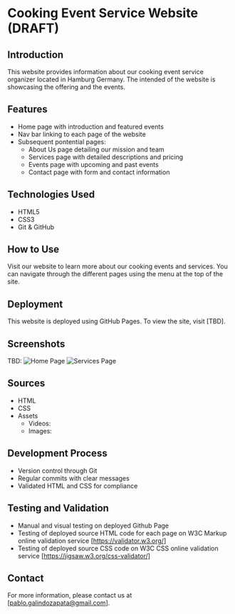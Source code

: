 # Cooking Event Service Website (DRAFT)

## Introduction
This website provides information about our cooking event service organizer located in Hamburg Germany. The intended of the website is showcasing the offering and the events.

## Features
- Home page with introduction and featured events
- Nav bar linking to each page of the website 
- Subsequent pontential pages:
  - About Us page detailing our mission and team
  - Services page with detailed descriptions and pricing
  - Events page with upcoming and past events
  - Contact page with form and contact information

## Technologies Used
- HTML5
- CSS3
- Git & GitHub

## How to Use
Visit our website to learn more about our cooking events and services. You can navigate through the different pages using the menu at the top of the site.

## Deployment
This website is deployed using GitHub Pages. To view the site, visit [TBD].

## Screenshots
TBD:
![Home Page](screenshot-home.png)
![Services Page](screenshot-services.png)

## Sources
- HTML
- CSS
- Assets 
  - Videos:
  - Images:


## Development Process
- Version control through Git
- Regular commits with clear messages
- Validated HTML and CSS for compliance

## Testing and Validation
- Manual and visual testing on deployed Github Page
- Testing of deployed source HTML code for each page on W3C Markup online validation service [https://validator.w3.org/]
- Testing of deployed source CSS code on W3C CSS online validation service [https://jigsaw.w3.org/css-validator/]



## Contact
For more information, please contact us at [pablo.galindozapata@gmail.com].